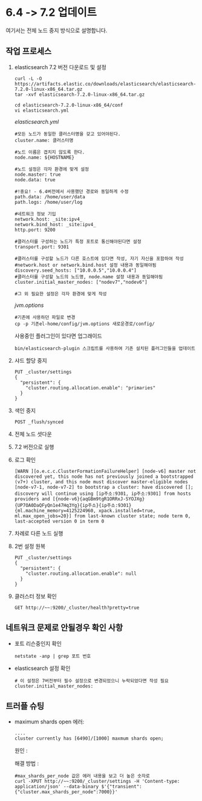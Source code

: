 # 6.4 -> 7.2 업데이트
여기서는 전체 노드 중지 방식으로 설명합니다.

## 작업 프로세스
1. elasticsearch 7.2 버전 다운로드 및 설정
    ```
    curl -L -O https://artifacts.elastic.co/downloads/elasticsearch/elasticsearch-7.2.0-linux-x86_64.tar.gz
    tar -xvf elasticsearch-7.2.0-linux-x86_64.tar.gz
    
    cd elasticsearch-7.2.0-linux-x86_64/conf
    vi elasticsearch.yml
    ```
    
    _elasticsearch.yml_
    
    ```
    #모든 노드가 동일한 클러스터명을 갖고 있어야된다.
    cluster.name: 클러스터명
   
    #노드 이름은 겹치지 않도록 한다. 
    node.name: ${HOSTNAME}
    
    #노드 설정은 각자 환경에 맞게 설정
    node.master: true
    node.data: true
    
    #!중요! - 6.4버전에서 사용했던 경로와 동일하게 수정
    path.data: /home/user/data
    path.logs: /home/user/log
    
    #네트워크 정보 기입
    network.host: _site:ipv4_
    network.bind_host: _site:ipv4_
    http.port: 9200
    
    #클러스터를 구성하는 노드가 특정 포트로 통신해야된다면 설정
    transport.port: 9301
    
    #클러스터를 구성할 노드가 다른 호스트에 있다면 작성, 자기 자신을 포함하여 작성
    #network.host or network.bind.host 설정 내용과 동일해야됨
    discovery.seed_hosts: ["10.0.0.5","10.0.0.4"]
    #클러스터를 구성할 노드의 노드명, node.name 설정 내용과 동일해야됨
    cluster.initial_master_nodes: ["nodev7","nodev6"]
    
    #그 외 필요한 설정은 각자 환경에 맞게 작성
    ```
    
    _jvm.options_
    ```
    #기존에 사용하던 파일로 변경
    cp -p 기존el-home/config/jvm.options 새로운경로/config/
    ```
    
    사용중인 플러그인이 있다면 업그래이드
    ```
    bin/elasticsearch-plugin 스크립트를 사용하여 기존 설치된 플러그인들을 업데이트
    ```
    
2. 샤드 할당 중지
    ```
    PUT _cluster/settings
    {
      "persistent": {
        "cluster.routing.allocation.enable": "primaries"
      }
    }
    ```
    
3. 색인 중지
    ```
    POST _flush/synced
    ```    
4. 전체 노드 셧다운
5. 7.2 버전으로 실행
6. 로그 확인
    ```
    [WARN ][o.e.c.c.ClusterFormationFailureHelper] [node-v6] master not discovered yet, this node has not previously joined a bootstrapped (v7+) cluster, and this node must discover master-eligible nodes [node-v7-1, node-v7-2] to bootstrap a cluster: have discovered []; discovery will continue using [ip주소:9301, ip주소:9301] from hosts providers and [{node-v6}{aqGBm9tgR1ORRxJ-SYOJXg}{UP7OA0DaQFyQn1e47Hq3Yg}{ip주소}{ip주소:9301}{ml.machine_memory=4125224960, xpack.installed=true, ml.max_open_jobs=20}] from last-known cluster state; node term 0, last-accepted version 0 in term 0
    ```    
7. 차례로 다른 노드 실행
8. 2번 설정 원복
     ```
     PUT _cluster/settings
     {
       "persistent": {
         "cluster.routing.allocation.enable": null
       }
     }
     ```
9. 클러스터 정보 확인
    ```
    GET http://~~:9200/_cluster/health?pretty=true
    ```
    
## 네트워크 문제로 안될경우 확인 사항
* 포트 리슨중인지 확인
    ```
    netstate -anp | grep 포트 번호
    ```
    
* elasticsearch 설정 확인
    ```
    # 이 설정은 7버전부터 필수 설정으로 변경되었으니 누락되었다면 작성 필요
    cluster.initial_master_nodes: 
    ```
    
## 트러플 슈팅
* maximum shards open 에러:
    ```
    ....
    cluster currently has [6490]/[1000] maxmum shards open;
    ```
    원인 :
    
    해결 방법 :
    ```
    #max_shards_per_node 값은 에러 내용을 보고 더 높은 숫자로
    curl -XPUT http://~~:9200/_cluster/settings -H 'Content-type: application/json' --data-binary $'{"transient":{"cluster.max_shards_per_node":7000}}'
    ```
    
